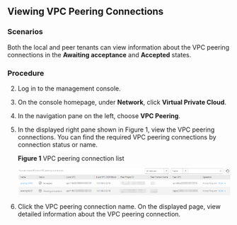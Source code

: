 ## Viewing VPC Peering Connections

### Scenarios

Both the local and peer tenants can view information about the VPC peering
connections in the **Awaiting acceptance** and **Accepted** states.

### Procedure

2.  Log in to the management console.

3.  On the console homepage, under **Network**, click **Virtual Private Cloud**.

4.  In the navigation pane on the left, choose **VPC Peering**.

5.  In the displayed right pane shown in Figure 1, view the VPC peering
    connections. You can find the required VPC peering connections by connection status or name.

    **Figure 1** VPC peering connection list

	![](figure/5.3.5-01.png)

1.  Click the VPC peering connection name. On the displayed page, view detailed information about the VPC peering connection.
